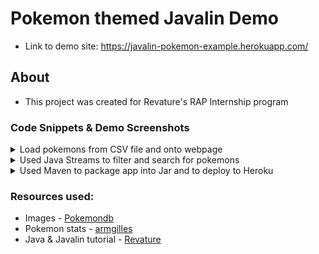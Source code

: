 # Pokemon themed Javalin Demo

- Link to demo site: https://javalin-pokemon-example.herokuapp.com/

## About

- This project was created for Revature's RAP Internship program

### Code Snippets & Demo Screenshots

<details>
  <summary>Load pokemons from CSV file and onto webpage</summary>
  
  ![image](https://user-images.githubusercontent.com/14286113/156497708-1e430249-5b56-442b-aaf1-cd1d07fe871c.png)
  ![image](https://user-images.githubusercontent.com/14286113/156497072-29415af9-b36f-42e8-9137-d2b23fc7f456.png)
  
</details>

<details>
  <summary>Used Java Streams to filter and search for pokemons</summary>
  
  ![image](https://user-images.githubusercontent.com/14286113/156496953-5fb8d848-c33e-4779-a300-9b2bb6609a58.png)
  
  ![image](https://user-images.githubusercontent.com/14286113/156497990-7c70a830-86e6-4e74-9d91-b7b4d8916243.png)

</details>

<details>
  <summary>Used Maven to package app into Jar and to deploy to Heroku</summary>

![image](https://user-images.githubusercontent.com/14286113/156497481-8111356f-9616-484d-9c06-2c46ae17ce46.png)

</details>

### Resources used:

- Images - [Pokemondb](https://pokemondb.net/sprites)
- Pokemon stats - [armgilles](https://gist.github.com/armgilles/194bcff35001e7eb53a2a8b441e8b2c6)
- Java & Javalin tutorial - [Revature](https://revature.com/learn-to-code/)

